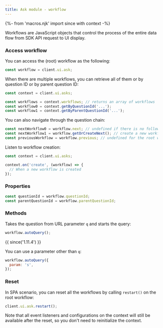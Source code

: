 ```yaml
---
title: Ask module - workflow
---
```


{%- from 'macros.njk' import since with context -%}

Workflows are JavaScript objects that control the process of the entire data flow from SDK API request to UI display. 

### Access workflow

You can access the (root) workflow as the following:

```js
const workflow = client.ui.ask;
```

When there are multiple workflows, you can retrieve all of them or by question ID or by parent question ID:

```js
const context = client.ui.asks;

const workflows = context.workflows; // returns an array of workflows
const workflow0 = context.getByQuestionId('...');
const workflow1 = context.getByParentQuestionId('...');
```

You can also navigate through the question chain:

```js
const nextWorkflow0 = workflow.next; // undefined if there is no follow-up question
const nextWorkflow1 = workflow.getOrCreateNext(); // create a new workflow if absent
const previousWorkflow = workflow.previous; // undefined for the root workflow
```

Listen to workflow creation:

```js
const context = client.ui.asks;

context.on('create', (workflow) => {
  // When a new workflow is created
});
```

### Properties

```js
const questionId = workflow.questionId;
const parentQuestionId = workflow.parentQuestionId;
```

### Methods

Takes the question from URL parameter `q` and starts the query:

```js
workflow.autoQuery();
```

{{ since('1.11.4') }}

You can use a parameter other than `q`:

```js
workflow.autoQuery({
  param: 's',
});
```

### Reset

In SPA scenario, you can reset all the workflows by calling `restart()` on the root workflow:

```js
client.ui.ask.restart();
```

Note that all event listeners and configurations on the context will still be available after the reset, so you don't need to reinitialize the context.
